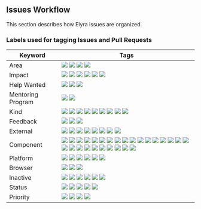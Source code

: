 <!--
{% comment %}
Copyright 2018-2021 Elyra Authors

Licensed under the Apache License, Version 2.0 (the "License");
you may not use this file except in compliance with the License.
You may obtain a copy of the License at

http://www.apache.org/licenses/LICENSE-2.0

Unless required by applicable law or agreed to in writing, software
distributed under the License is distributed on an "AS IS" BASIS,
WITHOUT WARRANTIES OR CONDITIONS OF ANY KIND, either express or implied.
See the License for the specific language governing permissions and
limitations under the License.
{% endcomment %}
-->

## Issues Workflow
This section describes how Elyra issues are organized. 

### Labels used for tagging Issues and Pull Requests

| Keyword | Tags |
| --- | --- |
| Area | ![][backend] ![][community] ![][documentation] ![][front-end] |
| Impact | ![][blocker] ![][blocked]  ![][do not merge] ![][needs doc updates] ![][needs example updates] ![][needs release note] |
| Help Wanted | ![][good first use] ![][good first project] ![][help wanted] |
| Mentoring Program | ![][jumpstart] ![][rcos] |
| Kind | ![][accessibility] ![][bug] ![][config] ![][enhancement] ![][investigate] ![][no functionality change] ![][question] ![][task] ![][user error] |
| Feedback | ![][isv] ![][proposal] ![][user] |
| External | ![][jupyter enterprise gateway] ![][jupyter server] ![][jupyter hub] ![][jupyter lab 1.x] ![][jupyter lab 2.x] ![][jupyter lab 3.x] ![][jupyter lab 4.x] ![][upstream] |
| Component | ![][application utils] ![][binder] ![][build] ![][cli tools] ![][code snippets] ![][component registry] ![][content parser] ![][docker] ![][git] ![][install] ![][lsp] ![][metadata editor] ![][metadata] ![][performance] ![][pipeline editor visual studio] ![][pipeline editor] ![][pipeline runtime] ![][pipeline validation] ![][python editor] ![][r editor] ![][resource usage] ![][s3] ![][submit notebook button] ![][submit script button] ![][test] ![][toc] ![][troubleshooting] |
| Platform | ![][open data hub] ![][OpenShift] ![][Pipeline Airflow] ![][Pipeline Kubeflow] ![][Pipeline Local] ![][Windows] |
| Browser | ![][chrome] ![][firefox] ![][safari] |
| Inactive | ![][cannot reproduce] ![][deferred] ![][duplicate] ![][invalid] ![][obsolete] ![][wontfix] |
| Status | ![][needs discussion] ![][needs triage] ![][needs update] ![][waiting for author] ![][work in progress] |
| Priority | ![][high] ![][low] ![][normal] ![][stretch] |


<!--Feedback-->
[isv]: https://img.shields.io/badge/-isv-d4c5F9?style=flat
[proposal]: https://img.shields.io/badge/-proposal-d4c5F9?style=flat
[user]: https://img.shields.io/badge/-user-d4c5F9?style=flat
<!--Area-->
[backend]: https://img.shields.io/badge/-backend-c5def5?style=flat
[community]: https://img.shields.io/badge/-community-c5def5?style=flat
[documentation]: https://img.shields.io/badge/-documentation-c5def5?style=flat
[front-end]: https://img.shields.io/badge/-front_end-c5def5?style=flat
<!--Impact-->
[blocked]: https://img.shields.io/badge/-blocked-d93f0b?style=flat
[blocker]: https://img.shields.io/badge/-blocker-d93f0b?style=flat
[do not merge]: https://img.shields.io/badge/-do_not_merge-d93f0b?style=flat
[needs doc updates]: https://img.shields.io/badge/-needs_doc_updates-d93f0b?style=flat
[needs example updates]: https://img.shields.io/badge/-needs_example_updates-d93f0b?style=flat
[needs release note]: https://img.shields.io/badge/-needs_release_note-d93f0b?style=flat
<!--Help Wanted-->
[good first use]: https://img.shields.io/badge/-good_first_use-84e251?style=flat
[good first project]: https://img.shields.io/badge/-good_first_project-84e251?style=flat
[help wanted]: https://img.shields.io/badge/-help_wanted-84e251?style=flat
<!--Mentoring-->
[jumpstart]: https://img.shields.io/badge/-jumpstart-84e251?style=flat
[rcos]: https://img.shields.io/badge/-rcos-84e251?style=flat
<!--Kind-->
[accessibility]: https://img.shields.io/badge/-accessibility-ea81a2?style=flat
[bug]: https://img.shields.io/badge/-bug-ea81a2?style=flat
[config]: https://img.shields.io/badge/-config-ea81a2?style=flat
[enhancement]: https://img.shields.io/badge/-enhancement-ea81a2?style=flat
[investigate]: https://img.shields.io/badge/-investigate-ea81a2?style=flat
[no functionality change]: https://img.shields.io/badge/-no_functionality_change-ea81a2?style=flat
[question]: https://img.shields.io/badge/-question-ea81a2?style=flat
[task]: https://img.shields.io/badge/-task-ea81a2?style=flat
[user error]: https://img.shields.io/badge/-user_error-ea81a2?style=flat
<!--External-->
[jupyter enterprise gateway]: https://img.shields.io/badge/-jupyter_enterprise_gateway-orange?style=flat
[jupyter server]: https://img.shields.io/badge/-jupyter_server-orange?style=flat
[jupyter hub]: https://img.shields.io/badge/-jupyter_hub-orange?style=flat
[jupyter lab 1.x]: https://img.shields.io/badge/-jupyter_lab_1x-orange?style=flat
[jupyter lab 2.x]: https://img.shields.io/badge/-jupyter_lab_2x-orange?style=flat
[jupyter lab 3.x]: https://img.shields.io/badge/-jupyter_lab_3x-orange?style=flat
[jupyter lab 4.x]: https://img.shields.io/badge/-jupyter_lab_4x-orange?style=flat
[upstream]: https://img.shields.io/badge/-upstream-orange?style=flat
<!--Component-->
[application utils]: https://img.shields.io/badge/-application_utils-blue?style=flat
[binder]: https://img.shields.io/badge/-binder-blue?style=flat
[build]: https://img.shields.io/badge/-build-blue?style=flat
[cli tools]: https://img.shields.io/badge/-cli_tools-blue?style=flat
[code snippets]: https://img.shields.io/badge/-code_snippets-blue?style=flat
[component registry]: https://img.shields.io/badge/-component_registry-blue?style=flat
[content parser]: https://img.shields.io/badge/-content_parser-blue?style=flat
[docker]: https://img.shields.io/badge/-docker-blue?style=flat
[git]: https://img.shields.io/badge/-git-blue?style=flat
[install]: https://img.shields.io/badge/-install-blue?style=flat
[lsp]: https://img.shields.io/badge/-lsp-blue?style=flat
[metadata editor]: https://img.shields.io/badge/-metadata_editor-blue?style=flat
[metadata]: https://img.shields.io/badge/-metadata-blue?style=flat
[performance]: https://img.shields.io/badge/-performance-blue?style=flat
[pipeline editor visual studio]: https://img.shields.io/badge/-pipeline_editor_visual_studio-blue?style=flat
[pipeline editor]: https://img.shields.io/badge/-pipeline_editor-blue?style=flat
[pipeline runtime]: https://img.shields.io/badge/-pipeline_runtime-blue?style=flat
[pipeline validation]: https://img.shields.io/badge/-pipeline_validation-blue?style=flat
[python editor]: https://img.shields.io/badge/-python_editor-blue?style=flat
[r editor]: https://img.shields.io/badge/-r_editor-blue?style=flat
[resource usage]: https://img.shields.io/badge/-resource_usage-blue?style=flat
[s3]: https://img.shields.io/badge/-s3-blue?style=flat
[submit notebook button]: https://img.shields.io/badge/-submit_notebook_button-blue?style=flat
[submit script button]: https://img.shields.io/badge/-submit_script_button-blue?style=flat
[test]: https://img.shields.io/badge/-test-blue?style=flat
[toc]: https://img.shields.io/badge/-toc-blue?style=flat
[troubleshooting]: https://img.shields.io/badge/-troubleshooting-blue?style=flat
<!--Platform-->
[Open Data Hub]: https://img.shields.io/badge/-open_data_hub-darkblue?style=flat
[OpenShift]: https://img.shields.io/badge/-openshift-darkblue?style=flat
[Pipeline Airflow]: https://img.shields.io/badge/-pipeline_airflow-darkblue?style=flat
[Pipeline Kubeflow]: https://img.shields.io/badge/-pipeline_kubeflow-darkblue?style=flat
[Pipeline Local]: https://img.shields.io/badge/-pipeline_local-darkblue?style=flat
[Windows]: https://img.shields.io/badge/-windows-darkblue?style=flat
<!--Browser-->
[chrome]: https://img.shields.io/badge/-chrome-006b75?style=flat
[firefox]: https://img.shields.io/badge/-firefox-006b75?style=flat
[safari]: https://img.shields.io/badge/-safari-006b75?style=flat
<!--Status-->
[needs discussion]: https://img.shields.io/badge/-needs_discussion-0e8a16?style=flat
[needs triage]: https://img.shields.io/badge/-needs_triage-0e8a16?style=flat
[needs update]: https://img.shields.io/badge/-needs_update-0e8a16?style=flat
[waiting for author]: https://img.shields.io/badge/-waiting_for_author-0e8a16?style=flat
[work in progress]: https://img.shields.io/badge/-work_in_progress-0e8a16?style=flat
<!--Inactive-->
[cannot reproduce]: https://img.shields.io/badge/-cannot_reproduce-grey?style=flat
[deferred]: https://img.shields.io/badge/-deferred-grey?style=flat
[duplicate]: https://img.shields.io/badge/-duplicate-grey?style=flat
[invalid]: https://img.shields.io/badge/-invalid-grey?style=flat
[obsolete]: https://img.shields.io/badge/-obsolete-grey?style=flat
[wontfix]: https://img.shields.io/badge/-wontfix-grey?style=flat
<!--Priority-->
[high]: https://img.shields.io/badge/-high-d73a4a?style=flat
[low]: https://img.shields.io/badge/-low-FEF2C0?style=flat
[normal]: https://img.shields.io/badge/-normal-00cc00?style=flat
[stretch]: https://img.shields.io/badge/-stretch-FEF2C0?style=flat
